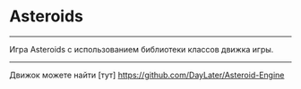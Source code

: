 # Asteroids
***
Игра Asteroids с использованием библиотеки классов движка игры. 
***
Движок можете найти [тут] <https://github.com/DayLater/Asteroid-Engine>


